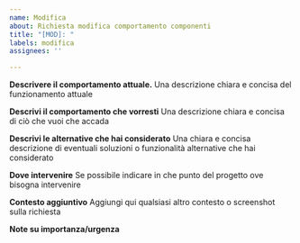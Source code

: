 ```yaml
---
name: Modifica
about: Richiesta modifica comportamento componenti
title: "[MOD]: "
labels: modifica
assignees: ''

---
```


**Descrivere il comportamento attuale.**
Una descrizione chiara e concisa del funzionamento attuale

**Descrivi il comportamento che vorresti**
Una descrizione chiara e concisa di ciò che vuoi che accada

**Descrivi le alternative che hai considerato**
Una chiara e concisa descrizione di eventuali soluzioni o funzionalità alternative che hai considerato

**Dove intervenire**
Se possibile indicare in che punto del progetto ove bisogna intervenire

**Contesto aggiuntivo**
Aggiungi qui qualsiasi altro contesto o screenshot sulla richiesta

**Note su importanza/urgenza**
